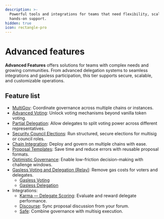 ```yaml
---
description: >-
  Powerful tools and integrations for teams that need flexibility, scale, and
  hands-on support.
hidden: true
icon: rectangle-pro
---
```


# Advanced features

**Advanced Features** offers solutions for teams with complex needs and growing communities. From advanced delegation systems to seamless integrations and gasless participation, this tier supports secure, scalable, and customizable operations.

## Feature list

* [MultiGov](../multigov.md): Coordinate governance across multiple chains or instances.
* [Advanced Voting](../../../how-to-use-tally/voting-on-proposals/advanced-voting/): Unlock voting mechanisms beyond vanilla token voting.
* [Partial Delegation](../../../how-to-use-tally/delegate-on-tally/partial-delegation.md): Allow delegates to split voting power across different representatives.
* [Security Council Elections](../security-council-elections/): Run structured, secure elections for multisig or council roles.
* [Chain Integration](chain-integration.md): Deploy and govern on multiple chains with ease.
* [Proposal Templates](../../../how-to-use-tally/creating-proposals/proposal-templates.md): Save time and reduce errors with reusable proposal formats.
* [Optimistic Governance](../optimistic-governance.md): Enable low-friction decision-making with challenge windows.
* [Gasless Voting and Delegation (Relay)](../../../how-to-use-tally/voting-on-proposals/relay/): Remove gas costs for voters and delegates.
  * [Gasless Voting](../../../how-to-use-tally/voting-on-proposals/relay/gasless-voting.md)
  * [Gasless Delegation](../../../how-to-use-tally/voting-on-proposals/relay/free-delegation.md)
* Integrations:
  * [Karma — Delegate Scoring](../integrations/karma-delegate-scoring.md): Evaluate and reward delegate performance.
  * [Discourse](../integrations/forum-bot.md): Sync proposal discussion from your forum.
  * [Safe](../integrations/safe.md): Combine governance with multisig execution.
